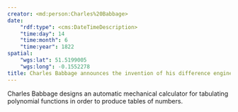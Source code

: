 ```yaml
---
creator: <md:person:Charles%20Babbage>
date:
    "rdf:type": <cms:DateTimeDescription>
    "time:day": 14
    "time:month": 6
    "time:year": 1822
spatial:
    "wgs:lat": 51.5199005
    "wgs:long": -0.1552278
title: Charles Babbage announces the invention of his difference engine
---
```


Charles Babbage designs an automatic mechanical calculator for tabulating polynomial functions in order to produce tables of numbers.